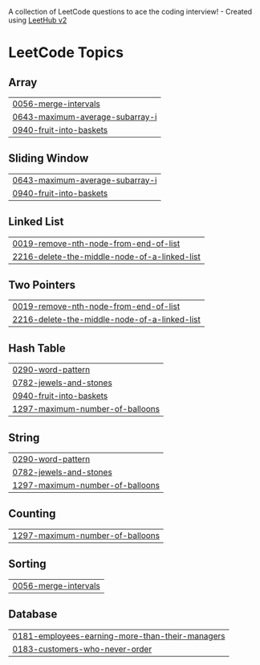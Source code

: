 A collection of LeetCode questions to ace the coding interview! - Created using [LeetHub v2](https://github.com/arunbhardwaj/LeetHub-2.0)
<!---LeetCode Topics Start-->
# LeetCode Topics
## Array
|  |
| ------- |
| [0056-merge-intervals](https://github.com/prernaxa/LeetCode/tree/master/0056-merge-intervals) |
| [0643-maximum-average-subarray-i](https://github.com/prernaxa/LeetCode/tree/master/0643-maximum-average-subarray-i) |
| [0940-fruit-into-baskets](https://github.com/prernaxa/LeetCode/tree/master/0940-fruit-into-baskets) |
## Sliding Window
|  |
| ------- |
| [0643-maximum-average-subarray-i](https://github.com/prernaxa/LeetCode/tree/master/0643-maximum-average-subarray-i) |
| [0940-fruit-into-baskets](https://github.com/prernaxa/LeetCode/tree/master/0940-fruit-into-baskets) |
## Linked List
|  |
| ------- |
| [0019-remove-nth-node-from-end-of-list](https://github.com/prernaxa/LeetCode/tree/master/0019-remove-nth-node-from-end-of-list) |
| [2216-delete-the-middle-node-of-a-linked-list](https://github.com/prernaxa/LeetCode/tree/master/2216-delete-the-middle-node-of-a-linked-list) |
## Two Pointers
|  |
| ------- |
| [0019-remove-nth-node-from-end-of-list](https://github.com/prernaxa/LeetCode/tree/master/0019-remove-nth-node-from-end-of-list) |
| [2216-delete-the-middle-node-of-a-linked-list](https://github.com/prernaxa/LeetCode/tree/master/2216-delete-the-middle-node-of-a-linked-list) |
## Hash Table
|  |
| ------- |
| [0290-word-pattern](https://github.com/prernaxa/LeetCode/tree/master/0290-word-pattern) |
| [0782-jewels-and-stones](https://github.com/prernaxa/LeetCode/tree/master/0782-jewels-and-stones) |
| [0940-fruit-into-baskets](https://github.com/prernaxa/LeetCode/tree/master/0940-fruit-into-baskets) |
| [1297-maximum-number-of-balloons](https://github.com/prernaxa/LeetCode/tree/master/1297-maximum-number-of-balloons) |
## String
|  |
| ------- |
| [0290-word-pattern](https://github.com/prernaxa/LeetCode/tree/master/0290-word-pattern) |
| [0782-jewels-and-stones](https://github.com/prernaxa/LeetCode/tree/master/0782-jewels-and-stones) |
| [1297-maximum-number-of-balloons](https://github.com/prernaxa/LeetCode/tree/master/1297-maximum-number-of-balloons) |
## Counting
|  |
| ------- |
| [1297-maximum-number-of-balloons](https://github.com/prernaxa/LeetCode/tree/master/1297-maximum-number-of-balloons) |
## Sorting
|  |
| ------- |
| [0056-merge-intervals](https://github.com/prernaxa/LeetCode/tree/master/0056-merge-intervals) |
## Database
|  |
| ------- |
| [0181-employees-earning-more-than-their-managers](https://github.com/prernaxa/LeetCode/tree/master/0181-employees-earning-more-than-their-managers) |
| [0183-customers-who-never-order](https://github.com/prernaxa/LeetCode/tree/master/0183-customers-who-never-order) |
<!---LeetCode Topics End-->